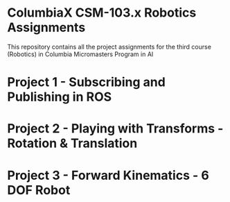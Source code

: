 # ColumbiaX CSM-103.x Robotics Assignments

This repository contains all the project assignments for the third course (Robotics) in Columbia Micromasters Program in AI


# Project 1 - Subscribing and Publishing in ROS
# Project 2 - Playing with Transforms - Rotation & Translation
# Project 3 - Forward Kinematics - 6 DOF Robot

